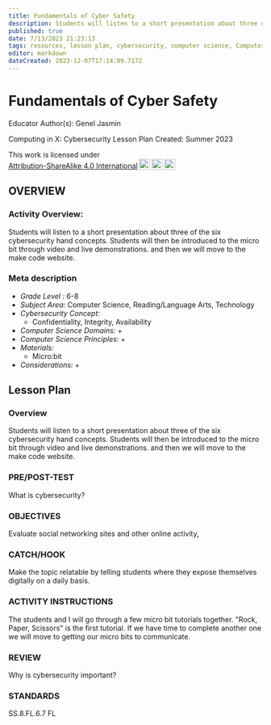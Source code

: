 ```yaml
---
title: Fundamentals of Cyber Safety
description: Students will listen to a short presentation about three of the six cybersecurity hand concepts. Students will then be introduced to the micro bit through video and live demonstrations. and then we will move to the make code website.
published: true
date: 7/13/2023 21:23:13
tags: resources, lesson plan, cybersecurity, computer science, Computer Science, Reading/Language Arts, Technology 
editor: markdown
dateCreated: 2023-12-07T17:14:09.717Z
---
```

# Fundamentals of Cyber Safety


Educator Author(s): Genel Jasmin


Computing in X: Cybersecurity Lesson Plan 
Created: Summer 2023


<p xmlns:cc="http://creativecommons.org/ns#" >This work is licensed under <a href="http://creativecommons.org/licenses/by-sa/4.0/?ref=chooser-v1" target="_blank" rel="license noopener noreferrer" style="display:inline-block;">Attribution-ShareAlike 4.0 International<img style="height:22px!important;margin-left:3px;vertical-align:text-bottom;" src="https://mirrors.creativecommons.org/presskit/icons/cc.svg?ref=chooser-v1"><img style="height:22px!important;margin-left:3px;vertical-align:text-bottom;" src="https://mirrors.creativecommons.org/presskit/icons/by.svg?ref=chooser-v1"><img style="height:22px!important;margin-left:3px;vertical-align:text-bottom;" src="https://mirrors.creativecommons.org/presskit/icons/sa.svg?ref=chooser-v1"></a></p>





## OVERVIEW


### Activity Overview:  
Students will listen to a short presentation about three of the six cybersecurity hand concepts. Students will then be introduced to the micro bit through video and live demonstrations. and then we will move to the make code website.


### Meta description
+ *Grade Level :* 6-8 
+ *Subject Area:* Computer Science, Reading/Language Arts, Technology 
+ *Cybersecurity Concept:* 
   + Confidentiality, Integrity, Availability
+ *Computer Science Domains:*
   + 
+ *Computer Science Principles:*
   + 
+ *Materials:* 
   + Micro:bit
+ *Considerations:*
   + 


## Lesson Plan
### Overview
Students will listen to a short presentation about three of the six cybersecurity hand concepts. Students will then be introduced to the micro bit through video and live demonstrations. and then we will move to the make code website.


### PRE/POST-TEST
What is cybersecurity?


### OBJECTIVES
Evaluate social networking sites and other online activity,


### CATCH/HOOK
Make the topic relatable by telling students where they expose themselves digitally on a daily basis.


### ACTIVITY INSTRUCTIONS
The students and I will go through a few micro bit tutorials together. "Rock, Paper, Scissors" is the first tutorial. If we have time to complete another one we will move to getting our micro bits to communicate.






### REVIEW
Why is cybersecurity important?


### STANDARDS        
SS.8.FL.6.7
FL